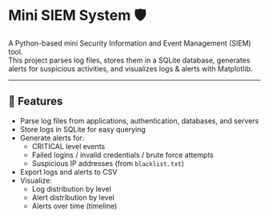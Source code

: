 # Mini SIEM System 🛡️

A Python-based mini Security Information and Event Management (SIEM) tool.  
This project parses log files, stores them in a SQLite database, generates alerts for suspicious activities, and visualizes logs & alerts with Matplotlib.  

---

## 📌 Features
- Parse log files from applications, authentication, databases, and servers
- Store logs in SQLite for easy querying
- Generate alerts for:
  - CRITICAL level events
  - Failed logins / invalid credentials / brute force attempts
  - Suspicious IP addresses (from `blacklist.txt`)
- Export logs and alerts to CSV
- Visualize:
  - Log distribution by level
  - Alert distribution by level
  - Alerts over time (timeline)
